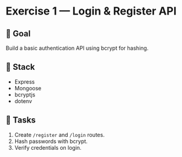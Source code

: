 # Exercise 1 — Login & Register API

## 🎯 Goal
Build a basic authentication API using bcrypt for hashing.

## 🧰 Stack
- Express
- Mongoose
- bcryptjs
- dotenv

## 🧠 Tasks
1. Create `/register` and `/login` routes.
2. Hash passwords with bcrypt.
3. Verify credentials on login.
